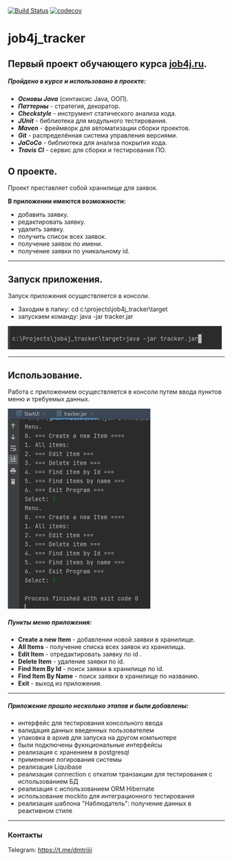[![Build Status](https://travis-ci.org/dmitriyermoshin19/job4j_tracker.svg?branch=master)](https://travis-ci.org/dmitriyermoshin19/job4j_tracker)
[![codecov](https://codecov.io/gh/dmitriyermoshin19/job4j_tracker/branch/master/graph/badge.svg)](https://codecov.io/gh/dmitriyermoshin19/job4j_tracker)
# job4j_tracker


## Первый проект обучающего курса [job4j.ru](https://job4j.ru/).

##### Пройдено в курсе и использовано в проекте:

- ***Основы Java*** (синтаксис Java, ООП).
- ***Паттерны*** - стратегия, декоратор.
- ***Checkstyle*** - инструмент статического анализа кода.
- ***JUnit*** - библиотека для модульного тестирования.
- ***Maven*** - фреймворк для автоматизации сборки проектов.
- ***Git*** - распределённая система управления версиями.
- ***JaCoCo*** - библиотека для анализа покрытия кода.
- ***Travis CI*** - сервис для сборки и тестирования ПО.


## О проекте.
Проект преставляет собой хранилище для заявок.


**В приложении имеются возможности:**
- добавить заявку.
- редактировать заявку.
- удалить заявку.
- получить список всех заявок.
- получение заявок по имени.
- получение заявки по уникальному id.

---

## Запуск приложения.

Запуск приложения осуществляется в консоли.
- Заходим в папку: cd c:\projects\job4j_tracker\target
- запускаем команду: java -jar tracker.jar


![console start app](images/startApp.png)


---

## Использование.

Работа с приложением осуществляется в консоли путем ввода пунктов меню и требуемых данных.


![GitHub Logo](images/menu.png)

##### Пункты меню приложения:

- **Create a new Item** - добавлении новой заявки в хранилище.
- **All Items** - получение списка всех заявок из хранилища.
- **Edit Item** - отредактировать заявку по id .
- **Delete Item** - удаление заявки по id.
- **Find Item By Id** - поиск заявки в хранилище по id.
- **Find Item By Name** - поиск заявки в хранилище по названию.
- **Exit** - выход из приложения.

---
##### Приложение прошло несколько этапов и были добавлены:

- интерфейс для тестирования консольного ввода
- валидация данных введенных пользователем
- упаковка в архив для запуска на другом компьютере
- были подключены фукнциональные интерфейсы
- реализация с хранением в postgresql
- применение логирования системы  
- реализация  Liquibase  
- реализация connection c откатом транзакции для тестирования с использованием БД
- реализация с использованием ORM Hibernate
- использование mockito для интеграционного тестирования  
- реализация шаблона "Наблюдатель": получение данных в реактивном стиле

---
### Контакты
Telegram: https://t.me/dmtriiii
